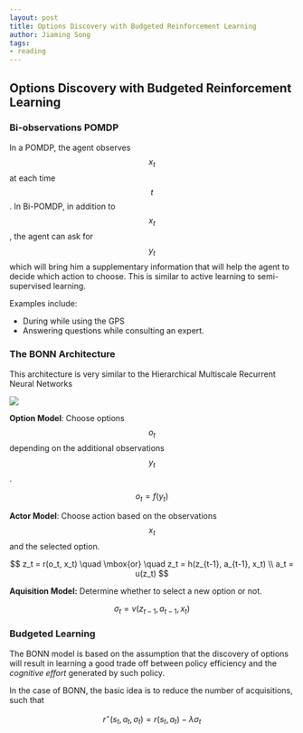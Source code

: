 ```yaml
---
layout: post
title: Options Discovery with Budgeted Reinforcement Learning
author: Jiaming Song
tags:
- reading
---
```


## Options Discovery with Budgeted Reinforcement Learning

### Bi-observations POMDP

In a POMDP, the agent observes $$x_t$$ at each time $$t$$. In Bi-POMDP, in addition to $$x_t$$, the agent can ask for $$y_t$$ which will bring him a supplementary information that will help the agent to decide which action to choose. This is similar to active learning to semi-supervised learning.

Examples include:

- During while using the GPS
- Answering questions while consulting an expert.

### The BONN Architecture

This architecture is very similar to the Hierarchical Multiscale Recurrent Neural Networks

![]({{site.baseurl}}/public/img/reading/bonn.png)



**Option Model**: Choose options $$o_t$$ depending on the additional observations $$y_t$$. 


$$
o_t = f(y_t)
$$




**Actor Model**: Choose action based on the observations $$x_t$$ and the selected option.


$$
z_t = r(o_t, x_t) \quad \mbox{or} \quad z_t = h(z_{t-1}, a_{t-1}, x_t) \\
a_t = u(z_t)
$$




**Aquisition Model:** Determine whether to select a new option or not.


$$
\sigma_t = v(z_{t-1}, a_{t-1}, x_t)
$$




### Budgeted Learning

The BONN model is based on the assumption that the discovery of options will result in learning a good trade off between policy efficiency and the *cognitive effort* generated by such policy.

In the case of BONN, the basic idea is to reduce the number of acquisitions, such that 


$$
r^\star(s_t, a_t, \sigma_t) = r(s_t, a_t) - \lambda \sigma_t
$$
